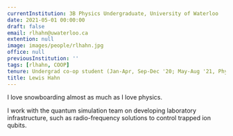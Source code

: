 ```yaml
---
currentInstitution: 3B Physics Undergraduate, University of Waterloo
date: 2021-05-01 00:00:00
draft: false
email: rlhahn@uwaterloo.ca
extention: null
image: images/people/rlhahn.jpg
office: null
previousInstitution: ''
tags: [rlhahn, COOP]
tenure: Undergrad co-op student (Jan-Apr, Sep-Dec '20; May-Aug '21, Phys. 3B)
title: Lewis Hahn
---
```

I love snowboarding almost as much as I love physics. 

I work with the quantum simulation team on developing laboratory infrastructure, such as radio-frequency solutions to control trapped ion qubits.